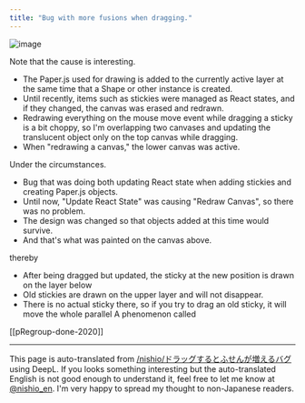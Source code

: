 ```yaml
---
title: "Bug with more fusions when dragging."
---
```



![image](https://gyazo.com/92da5150008b47838fab73b1e0f4766c/thumb/1000)

Note that the cause is interesting.
- The Paper.js used for drawing is added to the currently active layer at the same time that a Shape or other instance is created.
- Until recently, items such as stickies were managed as React states, and if they changed, the canvas was erased and redrawn.
- Redrawing everything on the mouse move event while dragging a sticky is a bit choppy, so I'm overlapping two canvases and updating the translucent object only on the top canvas while dragging.
- When "redrawing a canvas," the lower canvas was active.

Under the circumstances.
- Bug that was doing both updating React state when adding stickies and creating Paper.js objects.
- Until now, "Update React State" was causing "Redraw Canvas", so there was no problem.
- The design was changed so that objects added at this time would survive.
- And that's what was painted on the canvas above.

thereby
- After being dragged but updated, the sticky at the new position is drawn on the layer below
- Old stickies are drawn on the upper layer and will not disappear.
- There is no actual sticky there, so if you try to drag an old sticky, it will move the whole parallel
A phenomenon called

[[pRegroup-done-2020]]

---
This page is auto-translated from [/nishio/ドラッグするとふせんが増えるバグ](https://scrapbox.io/nishio/ドラッグするとふせんが増えるバグ) using DeepL. If you looks something interesting but the auto-translated English is not good enough to understand it, feel free to let me know at [@nishio_en](https://twitter.com/nishio_en). I'm very happy to spread my thought to non-Japanese readers.